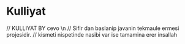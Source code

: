 # Kulliyat
//  KULLIYAT BY cevo \n
//  Sifir dan baslanip javanin tekmaule ermesi projesidir. 
//  kismeti nispetinde nasibi var ise tamamina erer insallah
